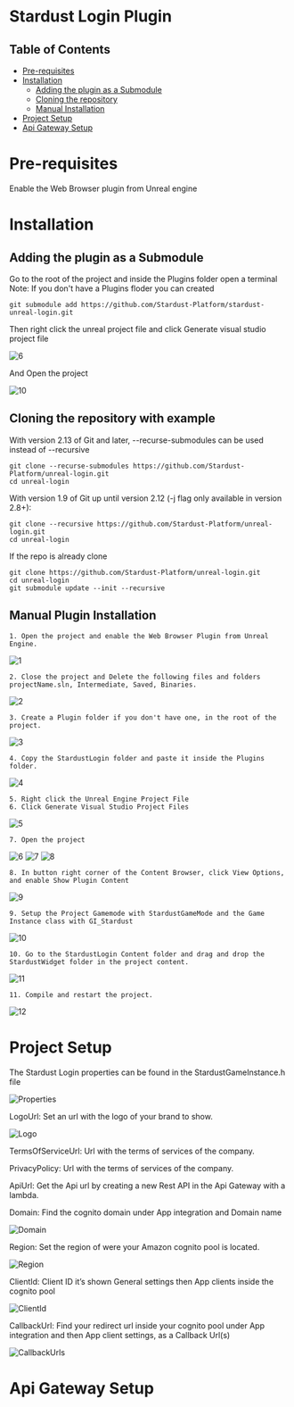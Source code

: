 # Stardust Login Plugin

## Table of Contents

- [Pre-requisites](#pre-requisites)
- [Installation](#installation)
    - [Adding the plugin as a Submodule](#adding-the-plugin-as-a-submodule)
    - [Cloning the repository](#cloning-the-repository)
    - [Manual Installation](#manual-installation)
- [Project Setup](#project-setup)
- [Api Gateway Setup](#api-gateway-setup)

# Pre-requisites

Enable the Web Browser plugin from Unreal engine

# Installation
    
## Adding the plugin as a Submodule

Go to the root of the project and inside the Plugins folder open a terminal
Note: If you don't have a Plugins floder you can created

    git submodule add https://github.com/Stardust-Platform/stardust-unreal-login.git

Then right click the unreal project file and click Generate visual studio project file

![6](https://user-images.githubusercontent.com/92105458/155209654-8511ce22-2a4e-4743-acc8-fbff54d9a8e3.png)

And Open the project

![10](https://user-images.githubusercontent.com/92105458/155210039-bd8d2b81-a889-438f-99a1-237813f91293.png)

## Cloning the repository with example

With version 2.13 of Git and later, --recurse-submodules can be used instead of --recursive

    git clone --recurse-submodules https://github.com/Stardust-Platform/unreal-login.git
    cd unreal-login

With version 1.9 of Git up until version 2.12 (-j flag only available in version 2.8+):
    
    git clone --recursive https://github.com/Stardust-Platform/unreal-login.git   
    cd unreal-login 

If the repo is already clone

    git clone https://github.com/Stardust-Platform/unreal-login.git
    cd unreal-login 
    git submodule update --init --recursive
## Manual Plugin Installation    
    1. Open the project and enable the Web Browser Plugin from Unreal Engine.

![1](https://user-images.githubusercontent.com/92105458/155209268-2e939a2c-2f6f-4e7c-9c3b-99204f1725b6.png)


    2. Close the project and Delete the following files and folders projectName.sln, Intermediate, Saved, Binaries.

![2](https://user-images.githubusercontent.com/92105458/155209351-d23ab5c9-1a52-4679-9148-80e928663a4a.png)


    3. Create a Plugin folder if you don't have one, in the root of the project.

![3](https://user-images.githubusercontent.com/92105458/155209443-7e15c34b-eeae-492d-9629-d7e816aa4799.png)


    4. Copy the StardustLogin folder and paste it inside the Plugins folder.

![4](https://user-images.githubusercontent.com/92105458/155209512-d149b210-a08c-49df-92cf-70e46bd3724f.png)

    5. Right click the Unreal Engine Project File
    6. Click Generate Visual Studio Project Files

![5](https://user-images.githubusercontent.com/92105458/155209592-c2f904e6-aa84-44a8-9d62-5edff3b197d2.png)

    7. Open the project 

![6](https://user-images.githubusercontent.com/92105458/155209654-8511ce22-2a4e-4743-acc8-fbff54d9a8e3.png)
![7](https://user-images.githubusercontent.com/92105458/155209688-612343d0-e4cc-49ad-81b3-615b1b1a83f8.png)
![8](https://user-images.githubusercontent.com/92105458/155209729-66ef01fa-a9fc-4e4c-b52b-098732cd3333.png)

    8. In button right corner of the Content Browser, click View Options, and enable Show Plugin Content

![9](https://user-images.githubusercontent.com/92105458/155209790-9b6f503f-625d-4e39-9f4b-ed0a00b39842.png)

    9. Setup the Project Gamemode with StardustGameMode and the Game Instance class with GI_Stardust

![10](https://user-images.githubusercontent.com/92105458/155210039-bd8d2b81-a889-438f-99a1-237813f91293.png)


    10. Go to the StardustLogin Content folder and drag and drop the StardustWidget folder in the project content.

![11](https://user-images.githubusercontent.com/92105458/155210114-97701c27-a2c1-42ca-8bff-67528f557171.png)


    11. Compile and restart the project.

![12](https://user-images.githubusercontent.com/92105458/155210245-dac00b1a-a07d-4a6d-9376-b98af954d550.png)

# Project Setup

The  Stardust Login  properties can be found in the StardustGameInstance.h file

![Properties](https://user-images.githubusercontent.com/92105458/155211571-d7859660-2910-43e7-8a3d-5265ab89871d.png)


LogoUrl: Set an url with the logo of your brand to show.

![Logo](https://user-images.githubusercontent.com/92105458/155211713-e84529bc-d129-48f6-91f2-480b07f976f5.png)

TermsOfServiceUrl: Url with the terms of services of the company.

PrivacyPolicy: Url with the terms of services of the company.

ApiUrl: Get the Api url by creating a new Rest API in the Api Gateway with a lambda.

Domain: Find the cognito domain under App integration and Domain name

![Domain](https://user-images.githubusercontent.com/92105458/155212686-cd5e7888-378e-46e8-874e-1afce364bf4e.png)


Region: Set the region of were your Amazon cognito pool is located.

![Region](https://user-images.githubusercontent.com/92105458/155211892-c6b11668-255c-4eb2-abd2-df516deb1129.png)

ClientId: Client ID it’s shown General settings then App clients inside the cognito pool

![ClientId](https://user-images.githubusercontent.com/92105458/155212193-75301ec0-1c8a-498c-bab7-39ea687281b2.png)

CallbackUrl: Find your redirect url inside your cognito pool under App integration and then App client settings, as a Callback Url(s)

![CallbackUrls](https://user-images.githubusercontent.com/92105458/155212431-e3c6d478-2f3c-4ac7-a93b-7c00346c859f.png)

# Api Gateway Setup